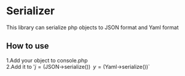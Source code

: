 # Serializer
This library can serialize php objects to JSON format and Yaml format 
## How to use
1.Add your object to console.php  
2.Add it to
'$j = ($JSON->serialize())`
`$y = ($Yaml->serialize())` 
